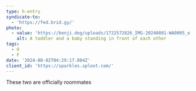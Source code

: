 ```yaml
---
type: h-entry
syndicate-to:
  - 'https://fed.brid.gy/'
photo:
  - value: 'https://benji.dog/uploads/1722572826_IMG-20240801-WA0005_o.jpg'
    alt: A toddler and a baby standing in front of each other
tags:
  - O
  - F
date: '2024-08-02T04:29:17.084Z'
client_id: 'https://sparkles.sploot.com/'
---
```

These two are officially roommates
